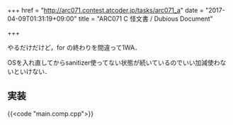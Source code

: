+++
href = "http://arc071.contest.atcoder.jp/tasks/arc071_a"
date = "2017-04-09T01:31:19+09:00"
title = "ARC071 C 怪文書 / Dubious Document"

+++

<!--more-->

やるだけだけど，for の終わりを間違って1WA．

OSを入れ直してからsanitizer使ってない状態が続いているのでいい加減使わないといけない．

## 実装

{{<code "main.comp.cpp">}}